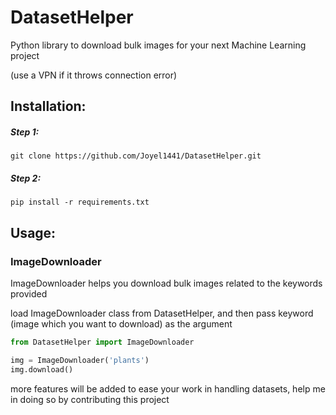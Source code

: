 # DatasetHelper
Python library to download bulk images for your next Machine Learning project

(use a VPN if it throws connection error)

## Installation:
##### Step 1:
`git clone https://github.com/Joyel1441/DatasetHelper.git`
##### Step 2:
`pip install -r requirements.txt`

## Usage:
### ImageDownloader
ImageDownloader helps you download bulk images related to the keywords provided

load ImageDownloader class from DatasetHelper, and then pass keyword (image which you want to download) as the argument
```python
from DatasetHelper import ImageDownloader

img = ImageDownloader('plants')
img.download()
```

more features will be added to ease your work in handling datasets, help me in doing so by contributing this project
